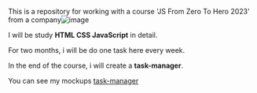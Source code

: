 This is a repository for working with a course 'JS From Zero To Hero 2023' from a company![image](https://user-images.githubusercontent.com/55051276/218252637-760a028a-6c4e-4e96-baaf-599133088561.png)

I will be study **HTML CSS JavaScript** in detail.

For two months, i will be do one task here every week.

In the end of the course, i will create a **task-manager**.

You can see my mockups [task-manager](https://www.figma.com/file/JVwm2V12WbrxkPvjHtnRUC/DATAMOLA-JS-FROM-ZERO-TO-HERO-2023-(Community)?node-id=2%3A5&t=uwLky8VG1Cd0dNX8-1)